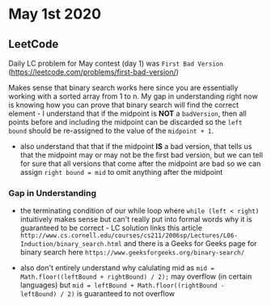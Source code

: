 # May 1st 2020

## LeetCode

Daily LC problem for May contest (day 1) was `First Bad Version` (https://leetcode.com/problems/first-bad-version/)

Makes sense that binary search works here since you are essentially working with a sorted array from 1 to n. My gap in understanding right now is knowing how you can prove that binary search will find the correct element - I understand that if the midpoint is **NOT** a `badVersion`, then all points before and including the midpoint can be discarded so the `left bound` should be re-assigned to the value of the `midpoint + 1`.

- also understand that that if the midpoint **IS** a bad version, that tells us that the midpoint may or may not be the first bad version, but we can tell for sure that all versions that come after the midpoint are bad so we can assign `right bound = mid` to omit anything after the midpoint

### Gap in Understanding

- the terminating condition of our while loop where `while (left < right)` intuitively makes sense but can't really put into formal words why it is guaranteed to be correct - LC solution links this article `http://www.cs.cornell.edu/courses/cs211/2006sp/Lectures/L06-Induction/binary_search.html` and there is a Geeks for Geeks page for binary search here `https://www.geeksforgeeks.org/binary-search/`

- also don't entirely understand why calulating mid as `mid = Math.floor((leftBound + rightBound) / 2);` may overflow (in certain languages) but `mid = leftBound + Math.floor((rightBound - leftBound) / 2)` is guaranteed to not overflow
